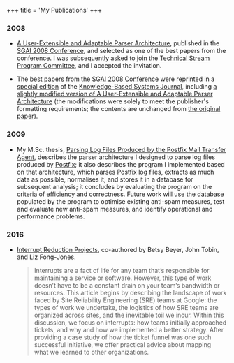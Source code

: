 +++
title = 'My Publications'
+++

### 2008

- [A User-Extensible and Adaptable Parser
  Architecture](/publications/sgai-2008.pdf), published in the [SGAI 2008
  Conference](http://www.bcs-sgai.org/ai2008/), and selected as one of the best
  papers from the conference. I was subsequently asked to join the [Technical
  Stream Program Committee](http://www.bcs-sgai.org/tpc/?x=491), and I accepted
  the invitation.

- The [best papers](http://www.bcs-sgai.org/sgai/kbsj_ai2008.htm) from the [SGAI
  2008 Conference](http://www.bcs-sgai.org/ai2008/) were reprinted in a [special
  edition](https://www.sciencedirect.com/science?_ob=PublicationURL&_tockey=%23TOC%235652%232009%23999779992%231492106%23FLA%23&_cdi=5652&_pubType=J&_auth=y&_acct=C000050221&_version=1&_urlVersion=0&_userid=10&md5=c8b5b4f07319ac01a00136db989ce839)
  of the [Knowledge-Based Systems
  Journal](https://www.elsevier.com/wps/find/journaldescription.cws_home/525448/description),
  including [a slightly modified version of A User-Extensible and Adaptable
  Parser
  Architecture](https://www.sciencedirect.com/science?_ob=ArticleURL&_udi=B6V0P-4VDH8TX-2&_user=10&_coverDate=10%2F31%2F2009&_rdoc=7&_fmt=high&_orig=browse&_srch=doc-info%28%23toc%235652%232009%23999779992%231492106%23FLA%23display%23Volume%29&_cdi=5652&_sort=d&_docanchor=&_ct=13&_acct=C000050221&_version=1&_urlVersion=0&_userid=10&md5=5c31a86b511324c294ed5ef10d775f85)
  (the modifications were solely to meet the publisher's formatting
  requirements; the contents are unchanged from [the original
  paper](/publications/sgai-2008.pdf)).

### 2009

- My M.Sc. thesis, [Parsing Log Files Produced by the Postfix Mail Transfer
  Agent](/publications/msc-thesis.pdf), describes the parser architecture I
  designed to parse log files produced by [Postfix](http://www.postfix.org/); it
  also describes the program I implemented based on that architecture, which
  parses Postfix log files, extracts as much data as possible, normalises it,
  and stores it in a database for subsequent analysis; it concludes by
  evaluating the program on the criteria of efficiency and correctness. Future
  work will use the database populated by the program to optimise existing
  anti-spam measures, test and evaluate new anti-spam measures, and identify
  operational and performance problems.

### 2016

- [Interrupt Reduction
  Projects](https://www.usenix.org/publications/login/winter-2016-vol-41-no-4/beyer),
  co-authored by Betsy Beyer, John Tobin, and Liz Fong-Jones.

  > Interrupts are a fact of life for any team that’s responsible for
  > maintaining a service or software. However, this type of work doesn’t have
  > to be a constant drain on your team’s bandwidth or resources. This article
  > begins by describing the landscape of work faced by Site Reliability
  > Engineering (SRE) teams at Google: the types of work we undertake, the
  > logistics of how SRE teams are organized across sites, and the inevitable
  > toil we incur. Within this discussion, we focus on interrupts: how teams
  > initially approached tickets, and why and how we implemented a better
  > strategy. After providing a case study of how the ticket funnel was one such
  > successful initiative, we offer practical advice about mapping what we
  > learned to other organizations.
